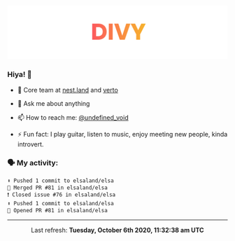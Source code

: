 
![](https://github.com/divy-work/divy-work/raw/master/assets/divy.png)

### Hiya! 👋

- 🔭 Core team at [nest.land](https://github.com/nestdotland/nest.land) and [verto](https://github.com/useverto/verto)

- 💬 Ask me about anything

- 📫 How to reach me: [@undefined_void](https://instagram.com/divy.exe)

- ⚡ Fun fact: I play guitar, listen to music, enjoy meeting new people, kinda introvert.

### 🗣 My activity:

```
⬆️ Pushed 1 commit to elsaland/elsa
🎉 Merged PR #81 in elsaland/elsa
❗️ Closed issue #76 in elsaland/elsa
⬆️ Pushed 1 commit to elsaland/elsa
💪 Opened PR #81 in elsaland/elsa
```

------------
<p align="center">Last refresh: <b>Tuesday, October 6th 2020, 11:32:38 am UTC</b></p>
